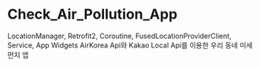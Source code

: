 # Check_Air_Pollution_App
LocationManager, Retrofit2, Coroutine, FusedLocationProviderClient, Service, App Widgets
AirKorea Api와 Kakao Local Api를 이용한 우리 동네 미세먼지 앱
